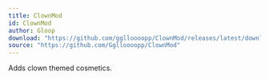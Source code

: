 ```yaml
---
title: ClownMod
id: ClownMod
author: Gloop
download: "https://github.com/gglloooopp/ClownMod/releases/latest/download/ClownMod.zip"
source: "https://github.com/Gglloooopp/ClownMod"
---
```


Adds clown themed cosmetics.
